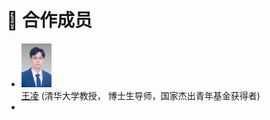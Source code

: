 # 👥 合作成员
- <div><img src='images/qhx.png' alt="sym" width="10%"></div><A href="https://www.au.tsinghua.edu.cn/info/1107/1558.htm">王凌</a>  (清华大学教授， 博士生导师，国家杰出青年基金获得者)
-  

